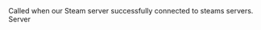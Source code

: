 <function name="HolyLib:OnSteamConnect" parent="" type="hook">
	<description>
		Called when our Steam server successfully connected to steams servers.
	</description>
	<realm>Server</realm>
</function>
